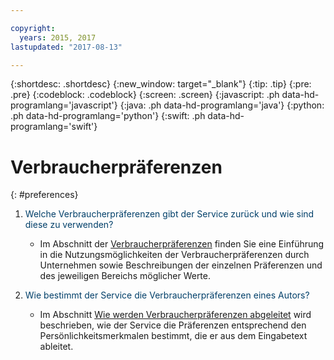 ```yaml
---

copyright:
  years: 2015, 2017
lastupdated: "2017-08-13"

---
```


{:shortdesc: .shortdesc}
{:new_window: target="_blank"}
{:tip: .tip}
{:pre: .pre}
{:codeblock: .codeblock}
{:screen: .screen}
{:javascript: .ph data-hd-programlang='javascript'}
{:java: .ph data-hd-programlang='java'}
{:python: .ph data-hd-programlang='python'}
{:swift: .ph data-hd-programlang='swift'}

# Verbraucherpräferenzen
{: #preferences}

1.  <span style="color:#003F69">Welche Verbraucherpräferenzen gibt der Service zurück und wie sind diese zu verwenden?</span>

    -   Im Abschnitt der [Verbraucherpräferenzen](/docs/services/personality-insights/preferences.html) finden Sie eine Einführung in die Nutzungsmöglichkeiten der Verbraucherpräferenzen durch Unternehmen sowie Beschreibungen der einzelnen Präferenzen und des jeweiligen Bereichs möglicher Werte.

1.  <span style="color:#003F69">Wie bestimmt der Service die Verbraucherpräferenzen eines Autors?</span>

    -   Im Abschnitt [Wie werden Verbraucherpräferenzen abgeleitet](/docs/services/personality-insights/science.html#researchInferPrefs) wird beschrieben, wie der Service die Präferenzen entsprechend den Persönlichkeitsmerkmalen bestimmt, die er aus dem Eingabetext ableitet.

